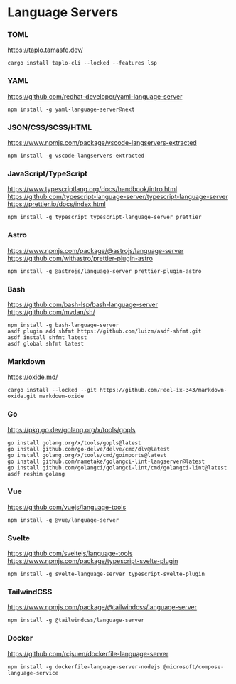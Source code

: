 # Language Servers

### TOML

https://taplo.tamasfe.dev/

```shell:terminal
cargo install taplo-cli --locked --features lsp
```

### YAML

https://github.com/redhat-developer/yaml-language-server

```shell:terminal
npm install -g yaml-language-server@next
```

### JSON/CSS/SCSS/HTML

https://www.npmjs.com/package/vscode-langservers-extracted

```shell:terminal
npm install -g vscode-langservers-extracted
```

### JavaScript/TypeScript

https://www.typescriptlang.org/docs/handbook/intro.html
https://github.com/typescript-language-server/typescript-language-server
https://prettier.io/docs/index.html

```shell:terminal
npm install -g typescript typescript-language-server prettier
```

### Astro

https://www.npmjs.com/package/@astrojs/language-server
https://github.com/withastro/prettier-plugin-astro

```shell:terminal
npm install -g @astrojs/language-server prettier-plugin-astro
```

### Bash

https://github.com/bash-lsp/bash-language-server
https://github.com/mvdan/sh/

```shell:terminal
npm install -g bash-language-server
asdf plugin add shfmt https://github.com/luizm/asdf-shfmt.git
asdf install shfmt latest
asdf global shfmt latest
```

### Markdown

https://oxide.md/

```shell:terminal
cargo install --locked --git https://github.com/Feel-ix-343/markdown-oxide.git markdown-oxide
```

### Go

https://pkg.go.dev/golang.org/x/tools/gopls

```shell:terminal
go install golang.org/x/tools/gopls@latest
go install github.com/go-delve/delve/cmd/dlv@latest
go install golang.org/x/tools/cmd/goimports@latest
go install github.com/nametake/golangci-lint-langserver@latest
go install github.com/golangci/golangci-lint/cmd/golangci-lint@latest
asdf reshim golang
```

### Vue

https://github.com/vuejs/language-tools

```shell:terminal
npm install -g @vue/language-server
```

### Svelte

https://github.com/sveltejs/language-tools
https://www.npmjs.com/package/typescript-svelte-plugin

```shell:terminal
npm install -g svelte-language-server typescript-svelte-plugin
```

### TailwindCSS

https://www.npmjs.com/package/@tailwindcss/language-server

```shell:terminal
npm install -g @tailwindcss/language-server
```

### Docker

https://github.com/rcjsuen/dockerfile-language-server

```shell:terminal
npm install -g dockerfile-language-server-nodejs @microsoft/compose-language-service
```
